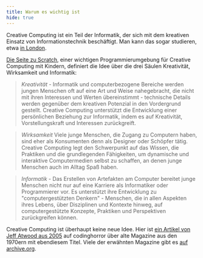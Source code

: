 ```yaml
---
title: Warum es wichtig ist
hide: true
---
```

Creative Computing ist ein Teil der Informatik, der sich mit dem kreativen Einsatz von Informationstechnik beschäftigt. Man kann das sogar studieren, etwa [in London](https://www.gold.ac.uk/ug/bsc-creative-computing/).

[Die Seite zu Scratch](https://scratched.gse.harvard.edu/guide/), einer wichtigen Programmierumgebung für Creative Computing mit Kindern, definiert die Idee über die drei Säulen Kreativität, Wirksamkeit und Informatik:

> *Kreativität* - Informatik und computerbezogene Bereiche werden jungen Menschen oft auf eine Art und Weise nahegebracht, die nicht mit ihren Interessen und Werten übereinstimmt - technische Details werden gegenüber dem kreativen Potenzial in den Vordergrund gestellt. Creative Computing unterstützt die Entwicklung einer persönlichen Beziehung zur Informatik, indem es auf Kreativität, Vorstellungskraft und Interessen zurückgreift.

> *Wirksamkeit* Viele junge Menschen, die Zugang zu Computern haben, sind eher als Konsumenten denn als Designer oder Schöpfer tätig. Creative Computing legt den Schwerpunkt auf das Wissen, die Praktiken und die grundlegenden Fähigkeiten, um dynamische und interaktive Computermedien selbst zu schaffen, an denen junge Menschen auch im Alltag Spaß haben.

> *Informatik* - Das Erstellen von Artefakten am Computer bereitet junge Menschen nicht nur auf eine Karriere als Informatiker oder Programmierer vor. Es unterstützt ihre Entwicklung zu "computergestützten Denkern" - Menschen, die in allen Aspekten ihres Lebens, über Disziplinen und Kontexte hinweg, auf computergestützte Konzepte, Praktiken und Perspektiven zurückgreifen können.

Creative Computing ist überhaupt keine neue Idee. Hier ist [ein Artikel von Jeff Atwood aus 2005](https://blog.codinghorror.com/the-best-of-creative-computing/) auf codinghorror über alte Magazine aus den 1970ern mit ebendiesem Titel. Viele der erwähnten Magazine gibt es [auf archive.org](https://archive.org/search.php?query=creator%3A%22Ahl%2C+David+H%22).
